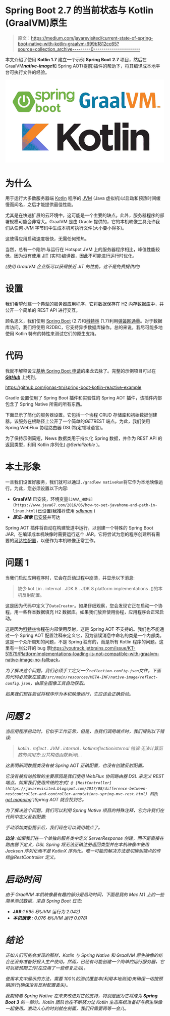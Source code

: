 # Spring Boot 2.7 的当前状态与 Kotlin (GraalVM)原生

> 原文：<https://medium.com/javarevisited/current-state-of-spring-boot-native-with-kotlin-graalvm-699b1812cc65?source=collection_archive---------0----------------------->

本文介绍了使用 **Kotlin 1.7** 建立一个示例 **Spring Boot** **2.7** 项目，然后在 GraalVM***native-image***和 Spring AOT(提前)插件的帮助下，将其编译成本地平台可执行文件的经验。

[![](img/886ea49b6eb58a69c4d81889937fc5cc.png)](https://www.java67.com/2020/05/5-free-courses-to-learn-kotlin-for-java-and-Android-developers.html)

# **为什么**

用于运行大多数服务器端 [Kotlin](/javarevisited/top-5-courses-to-learn-kotlin-in-2020-dfc3fa7706d8) 程序的 [JVM](/javarevisited/7-best-courses-to-learn-jvm-garbage-collection-and-performance-tuning-for-experienced-java-331705180686) (Java 虚拟机)以启动和预热时间缓慢而闻名，之后才能提供最佳性能。

尤其是在快速扩展的云环境中，这可能是一个主要的缺点。此外，服务器程序的部署规模可能会非常大。GraalVM 是由 Oracle 提供的，它的本机映像工具允许我们从任何 JVM 字节码中生成本机可执行文件(大小要小得多)。

这使得应用启动速度极快，无需任何预热。

当然，总有一个陷阱:与运行在 Hotspot JVM 上的服务器程序相比，峰值性能较低，因为没有使用 [JIT](https://javarevisited.blogspot.com/2011/12/jre-jvm-jdk-jit-in-java-programming.html) (实时)编译器，因此不可能进行运行时优化。

*(使用 GraalVM 企业版可以获得接近 JIT 的性能，这不是免费提供的)*

# **设置**

我们希望创建一个典型的服务器应用程序，它将数据保存在 H2 内存数据库中，并公开一个简单的 REST API 进行交互。

顾名思义，我们使用 [Spring Boot](/javarevisited/top-10-courses-to-learn-spring-boot-in-2020-best-of-lot-6ffce88a1b6e) (2.7)和[科特林](/javarevisited/7-free-courses-to-learn-kotlin-in-2020-327c3872c1e1) (1.7)利用[弹簧网通量](/javarevisited/7-best-webflux-and-reactive-spring-boot-courses-for-java-programmers-33b7c6fa8995)。对于数据库访问，我们将使用 R2DBC，它支持异步数据库操作。总的来说，我尽可能多地使用 Kotlin 特有的特性来测试它们的原生支持。

# **代码**

我就不解释设立[基地 Spring Boot 申请](https://javarevisited.blogspot.com/2022/08/how-to-test-spring-boot-application.html)的来龙去脉了。完整的示例项目可以在 [***GitHub***](https://github.com/jonas-tm/spring-boot-kotlin-reactive-example) 上找到。

<https://github.com/jonas-tm/spring-boot-kotlin-reactive-example>  

Gradle 设置使用了 Spring Boot 插件和实验性的 Spring AOT 插件，该插件内部包含了 Spring Native 所需的所有东西。

下面显示了简化的服务器设置。它包括一个协程 CRUD 存储库和初始数据创建器。该服务在根路径上公开了一个简单的*GET*REST 端点。为此，我们使用 Spring WebFlux 协程路由器 DSL(特定领域语言)。

为了保持示例简短，News 数据类用于持久化 Spring 数据，并作为 REST API 的返回类型，利用 Kotlin 序列化( *@Serializable* )。

# **本土形象**

一旦我们设置好服务，我们就可以通过`./gradlew nativeRun`将它作为本地映像运行。为此，您必须设置以下内容:

*   **GraalVM** 已安装，环境变量`[JAVA_HOME](https://www.java67.com/2016/06/how-to-set-javahome-and-path-in-linux.html)`已设置(我推荐使用 [*sdkman*](https://sdkman.io/) )
*   ***原生-镜像*** [已安装](https://www.graalvm.org/22.2/reference-manual/native-image/#install-native-image)并可达

Spring AOT 插件将自动在构建管道中运行，以创建一个特殊的 Spring Boot JAR，在编译成本机映像时需要运行这个 JAR。它将尝试为您的程序创建所有需要的[可达性配置](https://www.graalvm.org/22.2/reference-manual/native-image/metadata/)，以便作为本机映像正常工作。

# 问题 1

当我们启动应用程序时，它会在启动过程中崩溃，并显示以下消息:

> 缺少 kot Lin . internal . JDK 8 . JDK 8 platform implementations .<init>()的本机反射配置。</init>

这是因为代码中定义了`DataCreator`。如果仔细观察，您会发现它正在启动一个协程，用一些样本数据填充 H2 数据库。如果我们放弃使用协程，应用程序会正常启动。

这是因为[科特林](https://javarevisited.blogspot.com/2018/02/5-courses-to-learn-kotlin-programming-java-android.html)协程在内部使用反射，这是 Spring AOT 不支持的。我们也不能通过一个 Spring AOT 配置注释来定义它，因为错误消息中命名的类是一个内部类。这是一个众所周知的问题，不是 Spring 独有的，而是所有 Kotlin 程序的问题。这里有一张公开的 bug 票<https://youtrack.jetbrains.com/issue/KT-51579/PlatformImplementations-loading-is-not-compatible-with-graalvm-native-image-no-fallback>*。*

*为了解决这个问题，我们必须手工定义一个`reflection-config.json`文件。下面的代码必须放在这里`/src/main/resources/META-INF/native-image/reflect-config.json`，由原生图像工具自动获取。*

*如果我们现在尝试将程序作为本机映像运行，它应该会正确启动。*

# *问题 2*

*当应用程序启动时，它似乎工作正常，但是，当我们调用端点时，我们得到以下错误:*

> *kotlin . reflect . JVM . internal . kotlinreflectioninternal 错误:无法计算函数的调用方:公共构造函数新闻(…*

*这表明新闻数据类没有被 Spring AOT 正确配置，也没有创建反射配置。*

*它没有被自动拾取的主要原因是我们使用 WebFlux 协同路由器 DSL 来定义 REST 端点。如果我们使用传统的方式(` @ [RestController](https://javarevisited.blogspot.com/2017/08/difference-between-restcontroller-and-controller-annotations-spring-mvc-rest.html) 和`[@ get mapping](https://javarevisited.blogspot.com/2021/10/difference-between-requestmapping-and..html)`)Spring AOT 就会找到它。*

*为了解决这个问题，我们可以利用 Spring Native 项目的特殊注释，它允许我们在代码中定义反射配置:*

*手动添加类型提示后，我们现在可以调用端点了。*

****边注*** *:如果我们在一个单独的服务类中定义 ServerResponse 创建，而不是直接在路由器下定义，DSL Spring 将无法正确注册返回类型并在本机映像中使用 Jackson 序列化而不是 KotlinX 序列化。唯一可能的解决方法是切换到端点的传统@RestController 定义。**

# ***启动时间***

*由于 GraalVM 本机映像最有趣的部分是启动时间，下面是我的 Mac M1 上的一些简单测试数据，来自 Spring Boot 日志:*

*   ****JAR****:*1.695 秒(JVM 运行为 2.042)*
*   ****本机镜像*** : 0.076 秒(JVM 运行 0.078)*

# ***结论***

*正如人们可能会发现的那样，Kotlin 与 Spring Native 和 GraalVM 原生映像的结合还没有准备好投入生产使用。然而，已经有可能创建一个简单的运行服务器，它可以按预期工作(在应用了一些修复之后)。*

*使用本文中展示的方法，需要 100%的测试覆盖率(利用本地测试)来确保一切按预期运行(确保没有反射配置丢失)。*

*我期待着 Spring Native 在未来改进对它的支持，特别是因为它将成为 **Spring Boot 3** 的一部分。Kotlin 团队也在不断努力让 Kotlin 生态系统准备好与原生映像一起使用。激动人心的时刻就在前面，我们只需要再等一会儿。*